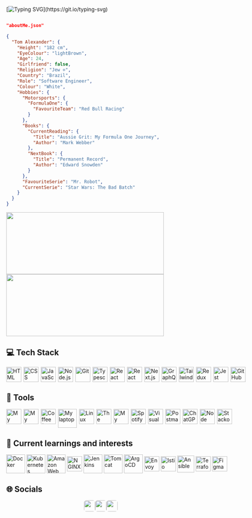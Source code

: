 [![Typing SVG](https://readme-typing-svg.demolab.com?font=JetBrains+Mono&duration=3000&pause=1000&size=24&color=FFFFFF&vCenter=true&width=900&lines=HIYA+MATE%2C+MY+NAME+IS+TOM+ALEXANDER+.+.+.;WELCOME+TO+MY+GITHUB+PROFILE+:D;)](https://git.io/typing-svg)

```json

"aboutMe.json"

{
  "Tom Alexander": {
    "Height": "182 cm",
    "EyeColour": "lightBrown",
    "Age": 24,
    "Girlfriend": false,
    "Religion": "Jew ✡️",
    "Country": "Brazil",
    "Role": "Software Engineer",
    "Colour": "White",
    "Hobbies": {
      "Motorsports": {
        "FormulaOne": {
          "FavouriteTeam": "Red Bull Racing"
        }
      },
      "Books": {
        "CurrentReading": {
          "Title": "Aussie Grit: My Formula One Journey",
          "Author": "Mark Webber"
        },
        "NextBook": {
          "Title": "Permanent Record",
          "Author": "Edward Snowden"
        }
      },
      "FavouriteSerie": "Mr. Robot",
      "CurrentSerie": "Star Wars: The Bad Batch"
    }
  }
}
```

<div style="display: inline-flex; justify-content: center">
  <a href="https://linkedin.com/in/t0m-alexander" target="_blank">
    <img height="165px" width="420px" src="https://github-readme-stats.vercel.app/api?username=T0mAlexander&show_icons=true&theme=merko"/>
    <img height="165px" width="420px" src="https://github-readme-stats.vercel.app/api/top-langs/?username=T0mAlexander&layout=compact&theme=merko" />
  </a>
</div>

<h2 align="left">💻 Tech Stack</h2>

<div style="display: flex; margin-top: 10px; column-gap: 6px; width: 100%">
  <img height="40" width="40" src="https://cdn.jsdelivr.net/gh/devicons/devicon/icons/html5/html5-original.svg" title="HTML" />
  <img height="40" width="40" src="https://cdn.jsdelivr.net/gh/devicons/devicon/icons/css3/css3-original.svg" title="CSS"/>
  <img height="40" width="40" src="https://cdn.jsdelivr.net/gh/devicons/devicon/icons/javascript/javascript-original.svg" title="JavaScript"/>
  <img height="40" width="40" src="https://cdn.jsdelivr.net/gh/devicons/devicon/icons/nodejs/nodejs-original.svg" title="Node.js"/>
  <img height="40" width="40" src="https://cdn.jsdelivr.net/gh/devicons/devicon/icons/git/git-original.svg" title="Git"/>
  <img height="40" width="40" src="https://cdn.jsdelivr.net/gh/devicons/devicon/icons/typescript/typescript-original.svg" title="Typescript"/>
  <img height="40" width="40" src="https://res.cloudinary.com/tommello/image/upload/v1674280418/Github/Profile%20Markdown/react_osmnfo.svg" title="React"/>
  <img height="40" width="40" src="https://res.cloudinary.com/tommello/image/upload/v1674280418/Github/Profile%20Markdown/react_native_uozofa.svg" title="React Native"/>
  <img height="40" width="40" src="https://res.cloudinary.com/tommello/image/upload/v1674279967/Github/Profile%20Markdown/nextjs_dgvroz.svg" title="Next.js" />
  <img height="40" width="40" src="https://cdn.jsdelivr.net/gh/devicons/devicon/icons/graphql/graphql-plain.svg" title="GraphQL"/>
  <img height="40" width="40" src="https://cdn.jsdelivr.net/gh/devicons/devicon/icons/tailwindcss/tailwindcss-plain.svg" title="Tailwind CSS"/>
  <img height="40" width="40" src="https://cdn.jsdelivr.net/gh/devicons/devicon/icons/redux/redux-original.svg" title="Redux Toolkit"/>
  <img height="40" width="40" src="https://cdn.jsdelivr.net/gh/devicons/devicon/icons/jest/jest-plain.svg" title="Jest" />
  <img height="40" width="40" src="https://res.cloudinary.com/tommello/image/upload/v1674362823/Github/Profile%20Markdown/github_kqnucs.svg" title="GitHub" />
</div>
</div>

<h2 align="left">🔧 Tools</h2>
<div style="display: flex; column-gap: 6px">
  <img height="40" width="40" src="https://res.cloudinary.com/tommello/image/upload/v1674358219/Github/Profile%20Markdown/brain_dc0yqn.svg" title="My brain" />
  <img height="40" width="40" src="https://res.cloudinary.com/tommello/image/upload/v1674358139/Github/Profile%20Markdown/hand_j6bogj.svg" title="My hands (of course)" />
  <img height="40" width="40" src="https://res.cloudinary.com/tommello/image/upload/v1674358476/Github/Profile%20Markdown/coffee_gmiwnu.svg" title="Coffee (I'd rather capuccino)" />
  <img height="50" width="50" src="https://res.cloudinary.com/tommello/image/upload/v1674359690/Github/Profile%20Markdown/laptop_qzgcxh.svg" title="My laptop" />
  <img height="40" width="40" src="https://res.cloudinary.com/tommello/image/upload/v1674355211/Github/Profile%20Markdown/linux_fedora_xan2qz.png" title="Linux Fedora 37" />
  <img height="40" width="40" src="https://res.cloudinary.com/tommello/image/upload/v1674359343/Github/Profile%20Markdown/terminal_vt1lhc.svg" title="The terminal" />
  <img height="40" width="40" src="https://res.cloudinary.com/tommello/image/upload/v1674360927/Github/Profile%20Markdown/headphone_vt8wbj.png" title="My headphone Baseus H1 Bowie" />
  <img height="40" width="40" src="https://res.cloudinary.com/tommello/image/upload/v1674359923/Github/Profile%20Markdown/spotify_dmezwk.svg" title="Spotify on" />
  <img height="40" width="40" src="https://cdn.jsdelivr.net/gh/devicons/devicon/icons/vscode/vscode-original.svg" title="Visual Studio Code" />
  <img height="40" width="40" src="https://res.cloudinary.com/postman/image/upload/t_team_logo/v1629869194/team/2893aede23f01bfcbd2319326bc96a6ed0524eba759745ed6d73405a3a8b67a8" title="Postman" />
  <img height="40" width="40" src="https://res.cloudinary.com/tommello/image/upload/v1674447272/Github/Profile%20Markdown/openai_f3w9dh.png" title="ChatGPT" />
  <img height="40" width="40" src="https://res.cloudinary.com/tommello/image/upload/v1674362980/Github/Profile%20Markdown/npm_tjgoev.svg" title="Node Package Manager" />
  <img height="40" width="40" src="https://res.cloudinary.com/tommello/image/upload/v1674362980/Github/Profile%20Markdown/stackoverflow_qtii0f.svg" title="Stackoverflow" />
</div>

<h2 align="left">🎯 Current learnings and interests</h2>

<div style="display: flex; align-items: center; column-gap: 4px">
  <img height="50" width="50" src="https://cdn.jsdelivr.net/gh/devicons/devicon/icons/docker/docker-plain-wordmark.svg" title="Docker" />
  <img height="50" width="50" src="https://cdn.jsdelivr.net/gh/devicons/devicon/icons/kubernetes/kubernetes-plain-wordmark.svg" title="Kubernetes" />
  <img height="50" width="50" src="https://cdn.jsdelivr.net/gh/devicons/devicon/icons/amazonwebservices/amazonwebservices-original.svg" title="Amazon Web Services"/>
  <img height="40" width="40" src="https://cdn.jsdelivr.net/gh/devicons/devicon/icons/nginx/nginx-original.svg" title="NGINX" />
  <img height="50" width="50" src="https://cdn.jsdelivr.net/gh/devicons/devicon/icons/jenkins/jenkins-original.svg" title="Jenkins" />
  <img height="50" width="50" src="https://cdn.jsdelivr.net/gh/devicons/devicon/icons/tomcat/tomcat-original.svg" title="Tomcat" />
  <img height="50" width="50" src="https://cdn.jsdelivr.net/gh/devicons/devicon/icons/argocd/argocd-original.svg" title="ArgoCD" />
  <img height="40" width="40" src="https://res.cloudinary.com/tommello/image/upload/v1677303106/Github/Profile%20Markdown/envoy_voakye.ico" title="Envoy" />
  <img height="40" width="40" src="https://res.cloudinary.com/tommello/image/upload/v1677303240/Github/Profile%20Markdown/Istio_h8uiv2.svg" title="Istio" />
  <img height="45" width="45" src="https://res.cloudinary.com/tommello/image/upload/v1677303670/Github/Profile%20Markdown/ansible_tbfxie.svg" title="Ansible" />
  <img height="40" width="40" src="https://cdn.jsdelivr.net/gh/devicons/devicon/icons/terraform/terraform-original.svg" title="Terraform" />
  <img height="40" width="40" src="https://cdn.jsdelivr.net/gh/devicons/devicon/icons/figma/figma-original.svg" title="Figma" />
</div>

<h2 align="left">🌐 Socials</h2>
<footer style="display: flex; width: 100%; justify-content: center; align-items: center;">
  <a href="mailto:t0malexander@protonmail.com">
    <img height="30" style="border-radius: 6px" src="https://img.shields.io/badge/ProtonMail-8B89CC?style=for-the-badge&logo=protonmail&logoColor=white" />
  </a>
  <a href="https://linkedin.com/in/t0m-alexander" target="_blank">
    <img height="30" style="border-radius: 6px" src="https://img.shields.io/badge/LinkedIn-0077B5?style=for-the-badge&logo=linkedin&logoColor=white" />
  </a>
  <img height="30" style="border-radius: 6px" src="https://komarev.com/ghpvc/?username=T0mAlexander&style=for-the-badge&color=brightgreen&label=Profile+visitors" />
</footer>

